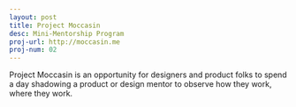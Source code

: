 ```yaml
---
layout: post
title: Project Moccasin
desc: Mini-Mentorship Program
proj-url: http://moccasin.me
proj-num: 02
---
```


Project Moccasin is an opportunity for designers and product folks to spend a day shadowing a product or design mentor to observe how they work, where they work.

